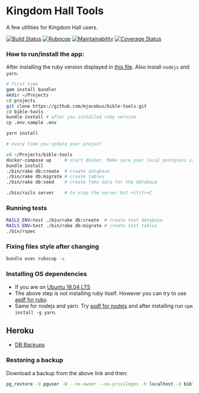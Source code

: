 # Kingdom Hall Tools

A few utilities for Kingdom Hall users.

[![Build Status](https://github.com/mjacobus/bible-tools/actions/workflows/rails-unit-tests.yml/badge.svg)](https://github.com/mjacobus/bible-tools/actions/workflows/rails-unit-tests.yml?query=branch%3Amaster)
[![Rubocop](https://github.com/mjacobus/bible-tools/actions/workflows/rubocop.yml/badge.svg)](https://github.com/mjacobus/bible-tools/actions/workflows/rubocop.yml?query=branch%3Amaster)
[![Maintainability](https://api.codeclimate.com/v1/badges/65fad0b0ff0bed478231/maintainability)](https://codeclimate.com/github/mjacobus/bible-tools/maintainability)
[![Coverage Status](https://coveralls.io/repos/github/mjacobus/bible-tools/badge.svg?branch=master)](https://coveralls.io/github/mjacobus/bible-tools?branch=master)

### How to run/install the app:

After installing the ruby version displayed in [this file](https://github.com/mjacobus/bible-tools/blob/master/.ruby-version).
Also install `nodejs` and `yarn`.

```bash
# first time
gem install bundler
mkdir ~/Projects
cd projects
git clone https://github.com/mjacobus/bible-tools.git
cd bible-tools
bundle install # after you installed ruby version
cp .env.sample .env

yarn install

# every time you update your project

cd ~/Projects/bible-tools
docker-compose up     # start docker. Make sure your local postgress is not running
bundle install
./bin/rake db:create  # create database
./bin/rake db:migrate # create tables
./bin/rake db:seed    # create fake data for the database

./bin/rails server    # to stop the server hit <ctrl>+C
```

### Running tests

```bash
RAILS_ENV=test ./bin/rake db:create  # create test database
RAILS_ENV=test ./bin/rake db:migrate # create test tables
./bin/rspec
```

### Fixing files style after changing

```bash
bundle exec rubocop -a
```

### Installing OS dependencies

- If you are on [Ubuntu 18.04 LTS](https://github.com/mjacobus/installers/tree/master/ubuntu/18.04)
- The above step is not installing ruby itself. However you can try to use [asdf for ruby](https://github.com/asdf-vm/asdf-ruby).
- Same for nodejs and yarn. Try [asdf for nodejs](https://github.com/asdf-vm/asdf-nodejs) and after installing run `npm install -g yarn`.

## Heroku

- [DB Backups](https://data.heroku.com/datastores/1c62666c-2afb-4ea9-a842-2daf5a56eda2#durability)

### Restoring a backup

Download a backup from the above link and then:

```bash
pg_restore -U pguser -W --no-owner --no-privileges -h localhost -d bible_tools_development -1 tmp/bkp/bible_tools-backup-21-01-14
```
